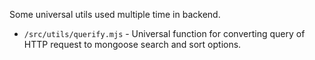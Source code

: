 Some universal utils used multiple time in backend.
* `/src/utils/querify.mjs` - Universal function for converting query of HTTP request to mongoose search and sort options.

    
